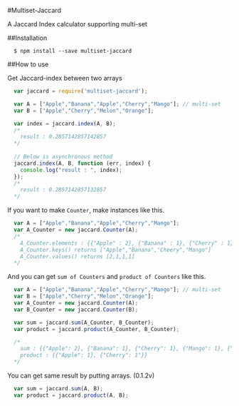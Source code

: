 #Multiset-Jaccard

A Jaccard Index calculator supporting multi-set

##Installation
```
  $ npm install --save multiset-jaccard
```

##How to use

Get Jaccard-index between two arrays
```javascript
  var jaccard = require('multiset-jaccard');

  var A = ["Apple","Banana","Apple","Cherry","Mango"]; // multi-set
  var B = ["Apple","Cherry","Melon","Orange"];

  var index = jaccard.index(A, B);
  /*
    result : 0.2857142857142857
  */
  
  // Below is asynchronous method
  jaccard.index(A, B, function (err, index) {
    console.log("result : ", index);
  });
  /*
    result : 0.2857142857132857
  */
```

If you want to make `Counter`, make instances like this.
```javascript
  var A = ["Apple","Banana","Apple","Cherry","Mango"];
  var A_Counter = new jaccard.Counter(A);
  /*
    A_Counter.elements : {{"Apple" : 2}, {"Banana" : 1}, {"Cherry" : 1}, {"Mango" : 1}}
    A_Counter.keys() returns ["Apple","Banana","Cheery","Mango"]
    A_Counter.values() returns [2,1,1,1]
  */

```
And you can get `sum of Counters` and `product of Counters` like this.
```javascript
  var A = ["Apple","Banana","Apple","Cherry","Mango"]; // multi-set
  var B = ["Apple","Cherry","Melon","Orange"];
  var A_Counter = new jaccard.Counter(A);
  var B_Counter = new jaccard.Counter(B);

  var sum = jaccard.sum(A_Counter, B_Counter);
  var product = jaccard.product(A_Counter, B_Counter);

  /*
    sum : {{"Apple": 2}, {"Banana": 1}, {"Cherry": 1}, {"Mango": 1}, {"Melon": 1}, {"Mango": 1}}
    product : {{"Apple": 1}, {"Cherry": 1"}}
  */

```

You can get same result by putting arrays. (0.1.2v)
```javascript
  var sum = jaccard.sum(A, B);
  var product = jaccard.product(A, B);
```
